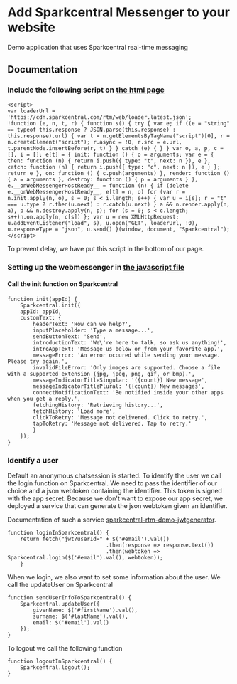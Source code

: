 # Add Sparkcentral Messenger to your website
Demo application that uses Sparkcentral real-time messaging

## Documentation
### Include the following script on [the html page](https://github.com/sparkcentral/sparkcentral-rtm-demo-jwtgenerator/blob/allinone/src/main/resources/static/index.html)
```
<script>
var loaderUrl = 'https://cdn.sparkcentral.com/rtm/web/loader.latest.json';
!function (e, n, t, r) { function s() { try { var e; if ((e = "string" == typeof this.response ? JSON.parse(this.response) : this.response).url) { var t = n.getElementsByTagName("script")[0], r = n.createElement("script"); r.async = !0, r.src = e.url, t.parentNode.insertBefore(r, t) } } catch (e) { } } var o, a, p, c = [], i = []; e[t] = { init: function () { o = arguments; var e = { then: function (n) { return i.push({ type: "t", next: n }), e }, catch: function (n) { return i.push({ type: "c", next: n }), e } }; return e }, on: function () { c.push(arguments) }, render: function () { a = arguments }, destroy: function () { p = arguments } }, e.__onWebMessengerHostReady__ = function (n) { if (delete e.__onWebMessengerHostReady__, e[t] = n, o) for (var r = n.init.apply(n, o), s = 0; s < i.length; s++) { var u = i[s]; r = "t" === u.type ? r.then(u.next) : r.catch(u.next) } a && n.render.apply(n, a), p && n.destroy.apply(n, p); for (s = 0; s < c.length; s++)n.on.apply(n, c[s]) }; var u = new XMLHttpRequest; u.addEventListener("load", s), u.open("GET", loaderUrl, !0), u.responseType = "json", u.send() }(window, document, "Sparkcentral");
</script>
```
To prevent delay, we have put this script in the bottom of our page.
### Setting up the webmessenger in [the javascript file](https://github.com/sparkcentral/sparkcentral-rtm-demo-jwtgenerator/blob/allinone/src/main/resources/static/js/app.js)
#### Call the init function on Sparkcentral
````
function init(appId) {
    Sparkcentral.init({
    appId: appId,
    customText: {
        headerText: 'How can we help?',
        inputPlaceholder: 'Type a message...',
        sendButtonText: 'Send',
        introductionText: 'We\'re here to talk, so ask us anything!',
        introAppText: 'Message us below or from your favorite app.',
        messageError: 'An error occured while sending your message. Please try again.',
        invalidFileError: 'Only images are supported. Choose a file with a supported extension (jpg, jpeg, png, gif, or bmp).',
        messageIndicatorTitleSingular: '({count}) New message',
        messageIndicatorTitlePlural: '({count}) New messages',
        connectNotificationText: 'Be notified inside your other apps when you get a reply.',
        fetchingHistory: 'Retrieving history...',
        fetchHistory: 'Load more',
        clickToRetry: 'Message not delivered. Click to retry.',
        tapToRetry: 'Message not delivered. Tap to retry.'
        }
    });
}
````
### Identify a user
Default an anonymous chatsession is started. To identify the user we call the login function on Sparkcentral. We need to pass the identifier of our choice and a json webtoken containing the identifier. This token is signed with the app secret. Because we don't want to expose our app secret, we deployed a service that can generate the json webtoken given an identifier.

Documentation of such a service [sparkcentral-rtm-demo-jwtgenerator](JWTGENERATOR.md).

```
function loginInSparkcentral() {
    return fetch("jwt?userId=" + $('#email').val())
                               .then(response => response.text())
                               .then(webtoken => Sparkcentral.login($('#email').val(), webtoken));
    }
```
When we login, we also want to set some information about the user. We call the updateUser on Sparkcentral
```
function sendUserInfoToSparkcentral() {
    Sparkcentral.updateUser({
        givenName: $('#firstName').val(),
        surname: $('#lastName').val(),
        email: $('#email').val()
    });
}
```
To logout we call the following function
```
function logoutInSparkcentral() {
    Sparkcentral.logout();
}
